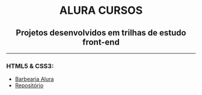 <h1 align="center">ALURA CURSOS</h1>
<h2 align="center">Projetos desenvolvidos em trilhas de estudo front-end</h2>

-----

### HTML5 & CSS3:
* <a href="https://alura-barbearia.netlify.app/" target="_blank">Barbearia Alura</a>
* <a href="https://github.com/anamlcl/aluracursos/tree/main/html5-e-css3/barbearia-alura" target="_blank">Repositório</a>